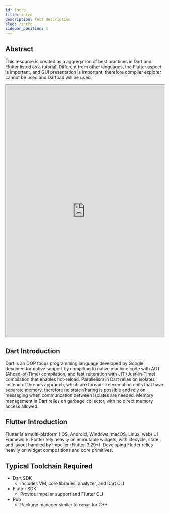 ```yaml
---
id: intro
title: intro
description: Test description
slug: /intro
sidebar_position: 1
---
```


## Abstract

This resource is created as a aggregation of best practices in Dart and Flutter listed as a tutorial. Different from other languages, the Flutter aspect is important, and GUI presentation is important, therefore compiler explorer cannot be used and Dartpad will be used.

<div className="godbolt-container">
  <iframe
    width="100%"
    height="800"
    src="https://dartpad.dev/embed-inline.html?id=f6b391a0280187585c9256ef42e5d913&split=horizontal&theme=dark"
    title="Dartpad Embedded"
    sandbox="allow-scripts allow-same-origin"
    loading="lazy"
  ></iframe>
</div>

## Dart Introduction

Dart is an OOP focus programming language developed by Google, desgined for native support by compiling to native machine code with AOT (Ahead-of-Time) compilation, and fast reiteration with JIT (Just-in-Time) compilation that enables hot-reload. Parallelism in Dart relies on isolates instead of threads appraoch, which are thread-like execution units that have separate memory, therefore no state sharing is possible and rely on messaging when communcation between isolates are needed. Memory management in Dart relies on garbage collector, with no direct memory access allowed.

## Flutter Introduction

Flutter is a multi-platform (IOS, Android, Windows, macOS, Linux, web) UI Framework. Flutter rely heavily on immutable widgets, with lifecycle, state, and layout handled by Impeller (Flutter 3.29+). Developing Flutter relies heavily on widget compositions and core primitives.

## Typical Toolchain Required

- Dart SDK
  - Includes VM, core libraries, analyzer, and Dart CLI
- Flutter SDK
  - Provide Impeller support and Flutter CLI
- Pub
  - Package manager similar to `conan` for C++
